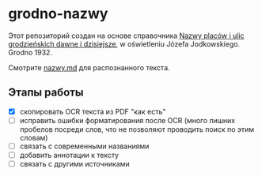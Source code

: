 # grodno-nazwy

Этот репозиторий создан на основе справочника [Nazwy placów i ulic grodzieńskich dawne i dzisiejsze][nazwy-pdf],
w oświetleniu Józefa Jodkowskiego. Grodno 1932.

Смотрите [nazwy.md](nazwy.md) для распознанного текста.

[nazwy-pdf]: http://skarb.khoz.ru/pdf/Jodkowski_1932_Nazwy_placow_300-OCR.pdf

## Этапы работы

- [x] скопировать OCR текста из PDF "как есть"
- [ ] исправить ошибки форматирования после OCR (много лишних пробелов посреди
  слов, что не позволяют проводить поиск по этим словам)
- [ ] связать с современными названиями
- [ ] добавить аннотации к тексту
- [ ] связать с другими источниками
